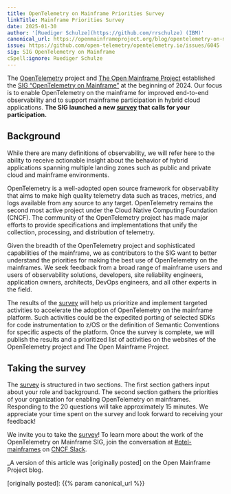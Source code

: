 ```yaml
---
title: OpenTelemetry on Mainframe Priorities Survey
linkTitle: Mainframe Priorities Survey
date: 2025-01-30
author: '[Ruediger Schulze](https://github.com/rrschulze) (IBM)'
canonical_url: https://openmainframeproject.org/blog/opentelemetry-on-mainframe-priorities-survey/
issue: https://github.com/open-telemetry/opentelemetry.io/issues/6045
sig: SIG OpenTelemetry on Mainframe
cSpell:ignore: Ruediger Schulze
---
```


The [OpenTelemetry](/) project and
[The Open Mainframe Project](https://openmainframeproject.org/) established the
[SIG “OpenTelemetry on Mainframe”](https://github.com/open-telemetry/sig-mainframe)
at the beginning of 2024. Our focus is to enable OpenTelemetry on the mainframe
for improved end-to-end observability and to support mainframe participation in
hybrid cloud applications. **The SIG launched a new
[survey](https://www.surveymonkey.com/r/HGTD2KJ) that calls for your
participation.**

## Background

While there are many definitions of observability, we will refer here to the
ability to receive actionable insight about the behavior of hybrid applications
spanning multiple landing zones such as public and private cloud and mainframe
environments.

OpenTelemetry is a well-adopted open source framework for observability that
aims to make high quality telemetry data such as traces, metrics, and logs
available from any source to any target. OpenTelemetry remains the second most
active project under the Cloud Native Computing Foundation (CNCF). The community
of the OpenTelemetry project has made major efforts to provide specifications
and implementations that unify the collection, processing, and distribution of
telemetry.

Given the breadth of the OpenTelemetry project and sophisticated capabilities of
the mainframe, we as contributors to the SIG want to better understand the
priorities for making the best use of OpenTelemetry on the mainframes. We seek
feedback from a broad range of mainframe users and users of observability
solutions, developers, site reliability engineers, application owners,
architects, DevOps engineers, and all other experts in the field.

The results of the [survey](https://www.surveymonkey.com/r/HGTD2KJ) will help us
prioritize and implement targeted activities to accelerate the adoption of
OpenTelemetry on the mainframe platform. Such activities could be the expedited
porting of selected SDKs for code instrumentation to z/OS or the definition of
Semantic Conventions for specific aspects of the platform. Once the survey is
complete, we will publish the results and a prioritized list of activities on
the websites of the OpenTelemetry project and The Open Mainframe Project.

## Taking the survey

The [survey](https://www.surveymonkey.com/r/HGTD2KJ) is structured in two
sections. The first section gathers input about your role and background. The
second section gathers the priorities of your organization for enabling
OpenTelemetry on mainframes. Responding to the 20 questions will take
approximately 15 minutes. We appreciate your time spent on the survey and look
forward to receiving your feedback!

We invite you to take the [survey](https://www.surveymonkey.com/r/HGTD2KJ)! To
learn more about the work of the OpenTelemetry on Mainframe SIG, join the
conversation at
[#otel-mainframes](https://cloud-native.slack.com/archives/C05PXDFTCPJ) on
[CNCF Slack](https://slack.cncf.io/).

_A version of this article was [originally posted] on the Open Mainframe Project blog.

[originally posted]: {{% param canonical_url %}}

[survey]: https://www.surveymonkey.com/r/HGTD2KJ

